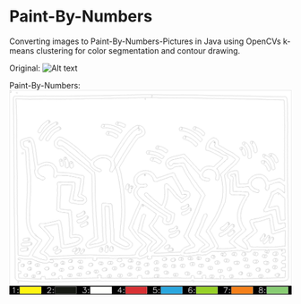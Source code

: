 # Paint-By-Numbers

Converting images to Paint-By-Numbers-Pictures in Java using OpenCVs k-means clustering for color segmentation and contour drawing.

Original:
![Alt text](original.png?raw=true "Original")

Paint-By-Numbers:
![Alt text](paint_by_nrs.png?raw=true "Paint-By-Numbers")

